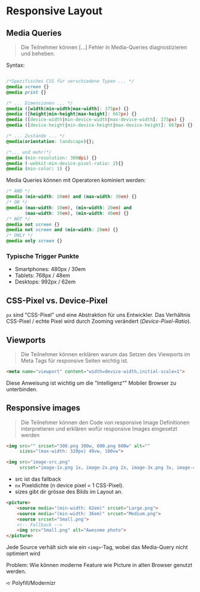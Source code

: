 # Responsive Layout

## Media Queries

> Die Teilnehmer können [...] Fehler in Media-Queries diagnostizieren und beheben.

Syntax:
```css

/*Spezifisches CSS für verschiedene Typen ... */
@media screen {}
@media print {}

/* ... Dimensionen ... */
@media ([width|min-width|max-width]: 375px) {}
@media ([height|min-height|max-height]: 667px) {}
@media ([device-width|min-device-width|max-device-width]: 375px) {}
@media ([device-height|min-device-height|max-device-height]: 667px) {}

/* ... Zustände ... */
@media(orientation: landscape){};

/*... und mehr!*/
@media (min-resolution: 300dpi) {}
@media (-webkit-min-device-pixel-ratio: 2){}
@media (min-color: 1) {}
```

Media Queries können mit Operatoren kominiert werden:

```css
/* AND */
@media (min-width: 20em) and (max-width: 30em) {}
/* OR */
@media (max-width: 10em), (min-width: 20em) and 
       (max-width: 30em), (min-width: 40em) {}
/* NOT */
@media not screen {}
@media not screen and (min-width: 20em) {}
/* ONLY */
@media only screen {}
```


### Typische Trigger Punkte

* Smartphones: 480px / 30em
* Tablets: 768px / 48em
* Desktops: 992px / 62em

## CSS-Pixel vs. Device-Pixel
`px` sind "CSS-Pixel" und eine Abstraktion für uns Entwickler. Das Verhältnis CSS-Pixel / echte Pixel wird durch Zooming verändert (*Device-Pixel-Ratio*).



## Viewports

> Die Teilnehmer können erklären warum das Setzen des Viewports im Meta Tags für responsive Seiten wichtig ist.

```html
<meta name="viewport" content="width=device-width,initial-scale=1">
```

Diese Anweisung ist wichtig um die "Intelligenz“" Mobiler Browser zu unterbinden.

## Responsive images

> Die Teilnehmer können den Code von responsive Image Definitionen interpretieren und erklären wofür responsive Images eingesetzt werden

```html
<img src="" srcset="300.png 300w, 600.png 600w" alt=""
     sizes="(max-width: 320px) 49vw, 100vw">

<img src="image-src.png"
     srcset="image-1x.png 1x, image-2x.png 2x, image-3x.png 3x, image-4x.png 4x">
```

* src ist das fallback
* `nx` Pixeldichte (n device pixel = 1 CSS-Pixel).
* sizes gibt dir grösse des Bilds im Layout an.

```html
<picture>
    <source media="(min-width: 62em)" srcset="Large.png">
    <source media="(min-width: 36em)" srcset="Medium.png">
    <source srcset="Small.png">
    <!-- Fallback -->
    <img src="Small.png" alt="Awesome photo">
</picture>
```
Jede Source verhält sich wie ein `<img>`-Tag, wobei das Media-Query nicht optimiert wird


Problem: Wie können moderne Feature wie Picture in alten Browser genutzt werden.

➪  Polyfill/Modernizr
